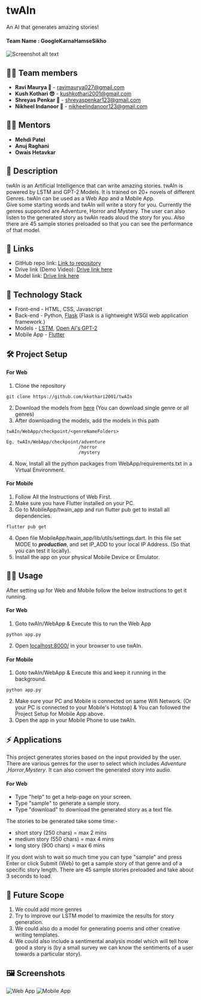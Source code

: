 # **twAIn**

An AI that generates amazing stories!

#### Team Name : **GoogleKarnaHamseSikho**
![Screenshot alt text](https://drive.google.com/uc?export=view&id=1sR5qjHWHNf2pAYr_ZPLEqDBCwXmJVuNh)

## 👩‍💻 Team members
- **Ravi Maurya 🦉** - ravimaurya027@gmail.com
- **Kush Kothari 😎** - kushkothari2001@gmail.com
- **Shreyas Penkar 🦊** - shreyaspenkar123@gmail.com
- **Nikheel Indanoor 🦅** - nikheelindanoor123@gmail.com

## 👨‍🏫 Mentors
- **Mehdi Patel**
- **Anuj Raghani**
- **Owais Hetavkar**

## 📝 Description
twAIn is an Artificial Intelligence that can write amazing stories. twAIn is powered by LSTM and GPT-2 Models. It is trained on 20+ novels of different Genres. twAIn can be used as a Web App and a Mobile App.<br/>Give some starting words and twAIn will write a story for you. Currently the genres supported are Adventure, Horror and Mystery. The user can also listen to the generated story as twAIn reads aloud the story for you. Also there are 45 sample stories preloaded so that you can see the performance of that model.  

## 🔗 Links
* GitHub repo link: [Link to repository](https://github.com/kkothari2001/twAIn)
* Drive link (Demo Video): [Drive link here](https://drive.google.com/drive/folders/157-9lOdn5lImO3KYgIIfoL04XEfkUpTj?usp=sharing)
* Model link: [Drive link here](https://drive.google.com/drive/folders/1aTae2Nz3ctIhPW-yzAo_pExutF03Ec-N?usp=sharing)

## 🤖 Technology Stack
* Front-end - HTML, CSS, Javascript
* Back-end - Python, [Flask](https://flask.palletsprojects.com/en/1.1.x/) (Flask is a lightweight WSGI web application framework.)
* Models - [LSTM](https://en.wikipedia.org/wiki/Long_short-term_memory),  [Open AI's GPT-2](https://openai.com/blog/better-language-models/)
* Mobile App - [Flutter](https://flutter.dev/)

## 🛠️ Project Setup
#### For Web
1. Clone the repository
```
git clone https://github.com/kkothari2001/twAIn
```
2. Download the models from [here](https://drive.google.com/drive/folders/1aTae2Nz3ctIhPW-yzAo_pExutF03Ec-N?usp=sharing) (You can download single genre or all genres)
3. After downloading the models, add the models in this path
```
twAIn/WebApp/checkpoint/<genreNameFolders>

Eg. twAIn/WebApp/checkpoint/adventure
                           /horror
                           /mystery
```
4. Now, Install all the python packages from WebApp/requirements.txt in a Virtual Environment.

#### For Mobile
1. Follow All the Instructions of Web First.
2. Make sure you have Flutter installed on your PC.
3. Go to MobileApp/twain_app and run flutter pub get to install all dependencies.
```
flutter pub get
```
4. Open file MobileApp/twain_app/lib/utils/settings.dart. 
    In this file set MODE to ***production***, and set IP_ADD to your local IP Address. (So that you can test it locally).
5. Install the app on your physical Mobile Device or Emulator.

## 🏃‍♀️ Usage
After setting up for Web and Mobile follow the below instructions to get it running.
#### For Web
1. Goto twAIn/WebApp & Execute this to run the Web App
```
python app.py
```
2. Open [localhost:8000/](localhost:8000/) in your browser to use twAIn.

#### For Mobile
1. Goto twAIn/WebApp & Execute this and keep it running in the background.
```
python app.py
```
2. Make sure your PC and Mobile is connected on same Wifi Network. (Or your PC is connected to your Mobile's Hotstop) & You can followed the Project Setup for Mobile App above.
3. Open the app in your Mobile Phone to use twAIn.

## ⚡ Applications
This project generates stories based on the input provided by the user. There are various genres for the user to select which includes *Adventure* ,*Horror*,*Mystery*.
It can also convert the generated story into audio.

#### For Web
* Type "help" to get a help-page on your screen.
* Type "sample" to generate a sample story.
* Type "download" to download the generated story as a text file.

The stories to be generated take some time:-
* short story (250 chars) = max 2 mins
* medium story (550 chars) = max 4 mins
* long story (900 chars) = max 6 mins

If you dont wish to wait so much time you can type "sample" and press Enter or click Submit (Web)
to get a sample story of that genre and of a specific story length.
There are 45 sample stories preloaded and take about 3 seconds to load.

## 🔮 Future Scope
1. We could add more genres
2. Try to improve our LSTM model to maximize the results for story generation.
3. We could also do a model for generating poems and other creative writing templates.
4. We could also include a sentimental analysis model which will tell how good a story is (by a small survey     we can know the sentiments of a user towards a particular story). 

## 🖼 Screenshots
![Web App](https://drive.google.com/uc?export=view&id=1JNdp6u6c2waackYbFuUYu9wlTa3jJmhD)
![Mobile App](https://drive.google.com/uc?export=view&id=1mv1-QscqL9SuohiMJahynXNqne28llg9)